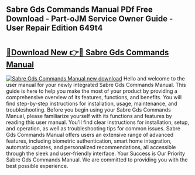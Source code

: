 ## Sabre Gds Commands Manual PDf Free Download - Part-oJM Service Owner Guide - User Repair Edition 649t4

# <h2><a href="http://bc53737.oget.top/?id=Sabre+Gds+Commands+Manual">🔗Download New 👉🔴 Sabre Gds Commands Manual</a></h2>

[![Sabre Gds Commands Manual new download](https://i.imgur.com/5g1atiW.png)](http://bc53737.oget.top/?id=Sabre+Gds+Commands+Manual)
Hello and welcome to the user manual for your newly integrated Sabre Gds Commands Manual. This guide is here to help you make the most of your product by providing a comprehensive overview of its features, functions, and benefits. You will find step-by-step instructions for installation, usage, maintenance, and troubleshooting. Before you begin using your Sabre Gds Commands Manual, please familiarize yourself with its functions and features by reading this user manual. You'll find clear instructions for installation, setup, and operation, as well as troubleshooting tips for common issues. Sabre Gds Commands Manual offers users an extensive range of advanced features, including biometric authentication, smart home integration, automatic updates, and personalized recommendations, all accessible through the sleek and user-friendly interface. Your Success is Our Priority Sabre Gds Commands Manual. We are committed to providing you with the best possible experience.
